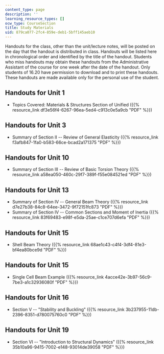 ```yaml
---
content_type: page
description: ''
learning_resource_types: []
ocw_type: CourseSection
title: Study Materials
uid: 879ca077-2fc4-859e-deb1-5bff145aeb10
---
```


Handouts for the class, other than the unit/lecture notes, will be posted on the day that the handout is distributed in class. Handouts will be listed here in chronological order and identified by the title of the handout. Students who miss handouts may obtain these handouts from the Administrative Assistant of the course for one week after the date of the handout. Only students of 16.20 have permission to download and to print these handouts. These handouts are made available only for the personal use of the student.

Handouts for Unit 1
-------------------

*   Topics Covered: Materials & Structures Section of Unified ({{% resource_link df3e56f4-6267-96ea-5ed4-c913c0e5a9cb "PDF" %}})

Handouts for Unit 3
-------------------

*   Summary of Section II -- Review of General Elasticity ({{% resource_link f3afb847-1fa0-b583-66ce-bcad2a171375 "PDF" %}})

Handouts for Unit 10
--------------------

*   Summary of Section III -- Review of Basic Torsion Theory ({{% resource_link a58ea050-460c-29f7-389f-f55e084521ed "PDF" %}})

Handouts for Unit 13
--------------------

*   Summary of Section IV -- General Beam Theory ({{% resource_link d7e27b38-84c8-64ee-3472-9f72151fc873 "PDF" %}})
*   Summary of Section IV -- Common Sections and Moment of Inertia ({{% resource_link 83f69483-e98f-e5da-25ae-c1ce707d6efa "PDF" %}})

Handouts for Unit 15
--------------------

*   Shell Beam Theory ({{% resource_link 68ae1c43-c4f4-3df4-81e3-bf4ea80bce9d "PDF" %}})

Handouts for Unit 15
--------------------

*   Single Cell Beam Example ({{% resource_link 4acce42e-3b97-56c9-7be3-a1c32936080f "PDF" %}})

Handouts for Unit 16
--------------------

*   Section V -- "Stability and Buckling" ({{% resource_link 3b237955-11db-2396-8351-d780075760c0 "PDF" %}})

Handouts for Unit 19
--------------------

*   Section VI -- "Introduction to Structural Dynamics" ({{% resource_link 35b10a96-9415-7002-e148-93014de39058 "PDF" %}})